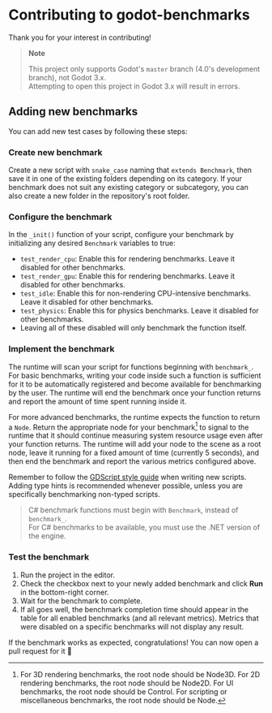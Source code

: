 # Contributing to godot-benchmarks

Thank you for your interest in contributing!

> **Note**
>
> This project only supports Godot's `master` branch (4.0's development branch),
> not Godot 3.x.  
> Attempting to open this project in Godot 3.x will result in errors.

## Adding new benchmarks

You can add new test cases by following these steps:

### Create new benchmark

Create a new script with `snake_case` naming that `extends Benchmark`,
then save it in one of the existing folders depending on its category.
If your benchmark does not suit any existing category or subcategory,
you can also create a new folder in the repository's root folder.

### Configure the benchmark

In the `_init()` function of your script, configure your benchmark by
initializing any desired `Benchmark` variables to true:

- `test_render_cpu`: Enable this for rendering benchmarks.
  Leave it disabled for other benchmarks.
- `test_render_gpu`: Enable this for rendering benchmarks.
  Leave it disabled for other benchmarks.
- `test_idle`: Enable this for non-rendering CPU-intensive benchmarks.
  Leave it disabled for other benchmarks.
- `test_physics`: Enable this for physics benchmarks.
  Leave it disabled for other benchmarks.
- Leaving all of these disabled will only benchmark the function itself.

### Implement the benchmark

The runtime will scan your script for functions beginning with `benchmark_`.
For basic benchmarks, writing your code inside such a function is sufficient for it
to be automatically registered and become available for benchmarking by the user.
The runtime will end the benchmark once your function returns
and report the amount of time spent running inside it.

For more advanced benchmarks, the runtime expects the function to return a `Node`.
Return the appropriate node for your benchmark[^1] to signal to the runtime
that it should continue measuring system resource usage even after your function returns.
The runtime will add your node to the scene as a root node,
leave it running for a fixed amount of time (currently 5 seconds),
and then end the benchmark and report the various metrics configured above.

[^1]: For 3D rendering benchmarks, the root node should be Node3D. For 2D
rendering benchmarks, the root node should be Node2D. For UI benchmarks, the
root node should be Control. For scripting or miscellaneous benchmarks, the root
node should be Node.

Remember to follow the
[GDScript style guide](https://docs.godotengine.org/en/latest/tutorials/scripting/gdscript/gdscript_styleguide.html)
when writing new scripts. Adding type hints is recommended whenever possible,
unless you are specifically benchmarking non-typed scripts.

> C# benchmark functions must begin with `Benchmark`, instead of `benchmark_`.  
> For C# benchmarks to be available, you must use the .NET version of the engine.

### Test the benchmark

1. Run the project in the editor.
2. Check the checkbox next to your newly added benchmark and click **Run** in the
   bottom-right corner.
3. Wait for the benchmark to complete.
4. If all goes well, the benchmark completion time should appear in the table for
   all enabled benchmarks (and all relevant metrics). Metrics that were disabled
   on a specific benchmarks will not display any result.

If the benchmark works as expected, congratulations! You can now open a pull request for it 🙂
